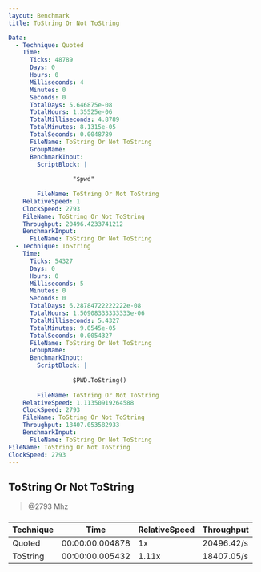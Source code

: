 ```yaml
---
layout: Benchmark
title: ToString Or Not ToString

Data: 
  - Technique: Quoted
    Time: 
      Ticks: 48789
      Days: 0
      Hours: 0
      Milliseconds: 4
      Minutes: 0
      Seconds: 0
      TotalDays: 5.646875e-08
      TotalHours: 1.35525e-06
      TotalMilliseconds: 4.8789
      TotalMinutes: 8.1315e-05
      TotalSeconds: 0.0048789
      FileName: ToString Or Not ToString
      GroupName: 
      BenchmarkInput: 
        ScriptBlock: |
          
                  "$pwd"
              
        FileName: ToString Or Not ToString
    RelativeSpeed: 1
    ClockSpeed: 2793
    FileName: ToString Or Not ToString
    Throughput: 20496.4233741212
    BenchmarkInput: 
      FileName: ToString Or Not ToString
  - Technique: ToString
    Time: 
      Ticks: 54327
      Days: 0
      Hours: 0
      Milliseconds: 5
      Minutes: 0
      Seconds: 0
      TotalDays: 6.28784722222222e-08
      TotalHours: 1.50908333333333e-06
      TotalMilliseconds: 5.4327
      TotalMinutes: 9.0545e-05
      TotalSeconds: 0.0054327
      FileName: ToString Or Not ToString
      GroupName: 
      BenchmarkInput: 
        ScriptBlock: |
          
                  $PWD.ToString()
              
        FileName: ToString Or Not ToString
    RelativeSpeed: 1.11350919264588
    ClockSpeed: 2793
    FileName: ToString Or Not ToString
    Throughput: 18407.053582933
    BenchmarkInput: 
      FileName: ToString Or Not ToString
FileName: ToString Or Not ToString
ClockSpeed: 2793
---
```

ToString Or Not ToString
------------------------
> @2793 Mhz


### 


|Technique|Time           |RelativeSpeed|Throughput|
|---------|---------------|-------------|----------|
|Quoted   |00:00:00.004878|1x           |20496.42/s|
|ToString |00:00:00.005432|1.11x        |18407.05/s|
